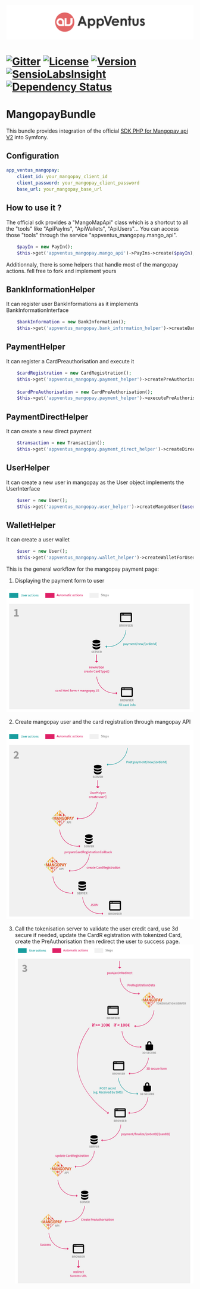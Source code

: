 [![AppVentus](https://github.com/AppVentus/AvAlertifyBundle/blob/master/Media/appventus.png)](http://appventus.com)

[![Gitter](https://badges.gitter.im/Join%20Chat.svg)](https://gitter.im/AppVentus/MangopayBundle?utm_source=badge&utm_medium=badge&utm_campaign=pr-badge)
[![License](https://img.shields.io/packagist/l/appventus/mangopay-bundle.svg)](https://packagist.org/packages/appventus/mangopay-bundle)
[![Version](https://img.shields.io/packagist/v/appventus/mangopay-bundle.svg)](https://packagist.org/packages/appventus/mangopay-bundle)
[![SensioLabsInsight](https://insight.sensiolabs.com/projects/4896b24c-74ee-4506-8c4c-842a9c660b66/mini.png)](https://insight.sensiolabs.com/projects/4896b24c-74ee-4506-8c4c-842a9c660b66)
[![Dependency Status](https://www.versioneye.com/php/appventus:mangopay-bundle/dev-master/badge.svg)](https://www.versioneye.com/php/appventus:mangopay-bundle/dev-master)
=============

MangopayBundle
===

This bundle provides integration of the official [SDK PHP for Mangopay api V2](https://github.com/Mangopay/mangopay2-php-sdk) into Symfony.


Configuration
---

```yaml
app_ventus_mangopay:
    client_id: your_mangopay_client_id
    client_password: your_mangopay_client_password
    base_url: your_mangopay_base_url
```

How to use it ?
---

The official sdk provides a "MangoMapApi" class which is a shortcut to all the "tools" like "ApiPayIns", "ApiWallets", "ApiUsers"...
You can access those "tools" through the service "appventus_mangopay.mango_api".

```php
    $payIn = new PayIn();
    $this->get('appventus_mangopay.mango_api')->PayIns->create($payIn);
```

Additionnaly, there is some helpers that handle most of the mangopay actions. fell free to fork and implement yours

BankInformationHelper
---
It can register user BankInformations as it implements BankInformationInterface

```php
    $bankInformation = new BankInformation();
    $this->get('appventus_mangopay.bank_information_helper')->createBankAccount($bankInformation);
```

PaymentHelper
---
It can register a CardPreauthorisation and execute it

```php
    $cardRegistration = new CardRegistration();
    $this->get('appventus_mangopay.payment_helper')->createPreAuthorisation($cardRegistration);

    $cardPreAuthorisation = new CardPreAuthorisation();
    $this->get('appventus_mangopay.payment_helper')->executePreAuthorisation($cardPreAuthorisation, $user, $wallet);
```

PaymentDirectHelper
---
It can create a new direct payment

```php
    $transaction = new Transaction();
    $this->get('appventus_mangopay.payment_direct_helper')->createDirectTransaction($transaction);
```

UserHelper
---
It can create a new user in mangopay as the User object implements the UserInterface

```php
    $user = new User();
    $this->get('appventus_mangopay.user_helper')->createMangoUser($user);
```

WalletHelper
---
It can create a user wallet

```php
    $user = new User();
    $this->get('appventus_mangopay.wallet_helper')->createWalletForUser($user);
```

This is the general workflow for the mangopay payment page:

1) Displaying the payment form to user

![Step 1](https://raw.githubusercontent.com/AppVentus/MangopayBundle/master/Resources/doc/assets/step1.jpg)

2) Create mangopay user and the card registration through mangopay API

![Step 2](https://raw.githubusercontent.com/AppVentus/MangopayBundle/master/Resources/doc/assets/step2.jpg)

3) Call the tokenisation server to validate the user credit card, use 3d secure if needed, update the CardR
egistration with tokenized Card, create the PreAuthorisation then redirect the user to success page.
![Step 3](https://raw.githubusercontent.com/AppVentus/MangopayBundle/master/Resources/doc/assets/step3.jpg)

